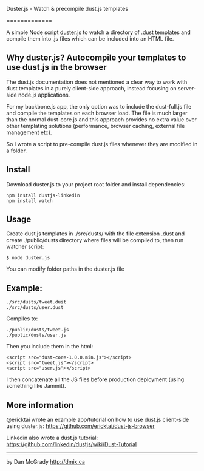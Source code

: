 Duster.js - Watch & precompile dust.js templates

=============

A simple Node script <a href="https://github.com/dmix/dusterjs">duster.js</a> to watch a directory of .dust templates and compile them into .js files which can be included into an HTML file.

## Why duster.js? Autocompile your templates to use dust.js in the browser
The dust.js documentation does not mentioned a clear way to work with dust templates in a purely client-side approach, instead focusing on server-side node.js applications.

For my backbone.js app, the only option was to include the dust-full.js file and compile the templates on each browser load. The file is much larger than the normal dust-core.js and this approach provides no extra value over other templating solutions (performance, browser caching, external file management etc).

So I wrote a script to pre-compile dust.js files whenever they are modified in a folder.

## Install
Download duster.js to your project root folder and install dependencies:

    npm install dustjs-linkedin
    npm install watch

## Usage
Create dust.js templates in ./src/dusts/ with the file extension .dust and create ./public/dusts directory where files will be compiled to, then run watcher script:

    $ node duster.js

You can modify folder paths in the duster.js file

## Example:
    ./src/dusts/tweet.dust
    ./src/dusts/user.dust

Compiles to:

    ./public/dusts/tweet.js
    ./public/dusts/user.js

Then you include them in the html:

    <script src="dust-core-1.0.0.min.js"></script>
    <script src="tweet.js"></script>
    <script src="user.js"></script>

I then concatenate all the JS files before production deployment (using something like Jammit).

##  More information

@ericktai wrote an example app/tutorial on how to use dust.js client-side using duster.js: https://github.com/ericktai/dust-js-browser

Linkedin also wrote a dust.js tutorial: https://github.com/linkedin/dustjs/wiki/Dust-Tutorial

---
by Dan McGrady http://dmix.ca

